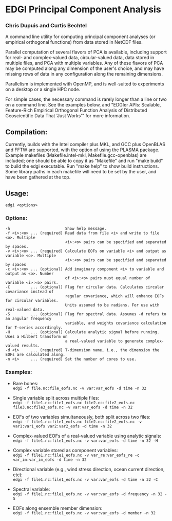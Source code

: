 
# EDGI Principal Component Analysis

### Chris Dupuis and Curtis Bechtel

A command line utility for computing principal component 
analyses (or empirical orthogonal functions) from data 
stored in NetCDF files.

Parallel computation of several flavors of PCA is available,
including support for real- and complex-valued data, 
circular-valued data, data stored in multiple files, and
PCA with multiple variables.
Any of these flavors of PCA may be computed along any
dimension of the user's choice, and may have missing rows
of data in any configuration along the remaining dimensions.

Parallelism is implemented with OpenMP, and is well-suited
to experiments on a desktop or a single HPC node.

For simple cases, the necessary command is rarely longer
than a line or two on a command line. See the examples below, and "EDGIer APIs:
Scalable, Feature-Rich Empirical Orthogonal Function 
Analysis of Distributed Geoscientific Data That 'Just Works'"
for more information.

## Compilation:

Currently, builds with the Intel compiler plus MKL, and GCC plus OpenBLAS and FFTW are supported, with 
the option of using the PLASMA package. Example makefiles (Makefile.intel-mkl, Makefile.gcc-openblas) 
are included; one should be able to copy it as "Makefile" and run "make build" to build the edgi executable.
Run "make help" to show build instructions. Some library paths in each makefile will need to be set by the user,
and have been gathered at the top.

## Usage:
    edgi <options>

### Options:
    -h                        Show help message.
    -f <i>:<o> ... (required) Read data from file <i> and write to file <o>. Multiple
                              <i>:<o> pairs can be specified and separated by spaces.
    -v <i>:<o> ... (required) Calculate EOFs on variable <i> and output as variable <o>. Multiple
                              <i>:<o> pairs can be specified and separated by spaces
    -c <i>:<o> ... (optional) Add imaginary component <i> to variable and output as <o>. Number
                              of <i>:<o> pairs must equal number of variable <i>:<o> pairs.
    -C         ... (optional) Flag for circular data. Calculates circular covariance instead of
                              regular covariance, which will enhance EOFs for circular variables.
                              Units assumed to be radians. For use with real-valued data.
    -S         ... (optional) Flag for spectral data. Assumes -d refers to an angular frequency
                              variable, and weights covariance calculation for T-series accordingly. 
    -H         ... (optional) Calculate analytic signal before running. Uses a Hilbert transform on
                              a real-valued variable to generate complex-valued results. 
    -d <i>     ... (required) T-dimension name, i.e., the dimension the EOFs are calculated along.
    -n <i>     ... (required) Set the number of cores to use.
    
### Examples:

* Bare bones:  
    `edgi -f file.nc:file_eofs.nc -v var:var_eofs -d time -n 32`

* Single variable split across multiple files:  
    `edgi -f file1.nc:file1_eofs.nc file2.nc:file2_eofs.nc file3.nc:file3_eofs.nc -v var:var_eofs -d time -n 32`

* EOFs of two variables simultaneously, both split across two files:  
    `edgi -f file1.nc:file1_eofs.nc file2.nc:file2_eofs.nc -v var1:var1_eofs var2:var2_eofs -d time -n 32`

* Complex-valued EOFs of a real-valued variable using analytic signals:  
    `edgi -f file1.nc:file1_eofs.nc -v var:var_eofs -d time -n 32 -H`
    
* Complex variable stored as component variables:  
    `edgi -f file1.nc:file1_eofs.nc -v var_re:var_eofs_re -c var_im:var_im_eofs -d time -n 32`

* Directional variable (e.g., wind stress direction, ocean current direction, etc):  
    `edgi -f file1.nc:file1_eofs.nc -v var:var_eofs -d time -n 32 -C`

* Spectral variable:  
    `edgi -f file1.nc:file1_eofs.nc -v var:var_eofs -d frequency -n 32 -S`

* EOFs along ensemble member dimension:  
    `edgi -f file1.nc:file1_eofs.nc -v var:var_eofs -d member -n 32`
